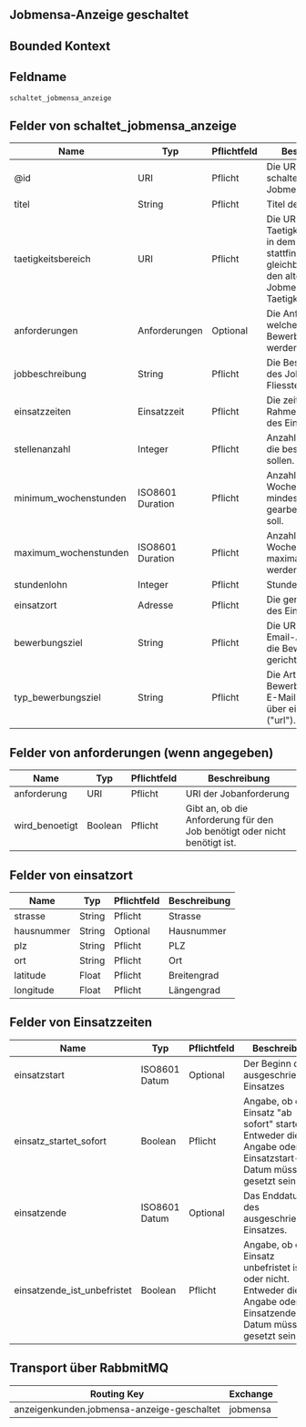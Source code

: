 ## Jobmensa-Anzeige geschaltet

## Bounded Kontext

## Feldname

`schaltet_jobmensa_anzeige`

## Felder von schaltet_jobmensa_anzeige

| Name                  | Typ              | Pflichtfeld | Beschreibung                                                                                                                   |
| --------------------- | ---------------- | ----------- | ------------------------------------------------------------------------------------------------------------------------------ |
| @id                   | URI              | Pflicht     | Die URI der zu schaltenden Jobmensa-Anzeige                                                                                    |
| titel                 | String           | Pflicht     | Titel der Anzeige                                                                                                              |
| taetigkeitsbereich    | URI              | Pflicht     | Die URI des Taetigkeitsbereichs, in dem der Job stattfindet. Nicht gleichbedeutend mit den alten Jobmensa-Taetigkeitsprofilen. |
| anforderungen         | Anforderungen    | Optional    | Die Anforderungen, welche von den Bewerbern erfüllt werden müssen.                                                             |
| jobbeschreibung       | String           | Pflicht     | Die Beschreibung des Jobs als Fliesstext.                                                                                      |
| einsatzzeiten         | Einsatzzeit      | Pflicht     | Die zeitlichen Rahmenbedingungen des Einsatzer                                                                                 |
| stellenanzahl         | Integer          | Pflicht     | Anzahl der Stellen, die besetzt werden sollen.                                                                                 |
| minimum_wochenstunden | ISO8601 Duration | Pflicht     | Anzahl der Wochenstunden, die mindestens gearbeitet werden soll.                                                               |
| maximum_wochenstunden | ISO8601 Duration | Pflicht     | Anzahl der Wochenstunden, die maximal gearbeitet werden soll.                                                                  |
| stundenlohn           | Integer          | Pflicht     | Stundenlohn in Cent                                                                                                            |
| einsatzort            | Adresse          | Pflicht     | Die genaue Adresse des Einsatzortes.                                                                                           |
| bewerbungsziel        | String           | Pflicht     | Die URL oder die Email-Adresse, an die Bewerbungen gerichtet werden.                                                           |
| typ_bewerbungsziel    | String           | Pflicht     | Die Art der Bewerbung, ob via E-Mail ("mail") oder über einen Link ("url").                                                    |

## Felder von anforderungen (wenn angegeben)
| Name           | Typ     | Pflichtfeld | Beschreibung                                                              |
| -------------- | ------- | ----------- | ------------------------------------------------------------------------- |
| anforderung    | URI     | Pflicht     | URI der Jobanforderung                                                    |
| wird_benoetigt | Boolean | Pflicht     | Gibt an, ob die Anforderung für den Job benötigt oder nicht benötigt ist. |

## Felder von einsatzort
| Name       | Typ    | Pflichtfeld | Beschreibung |
| ---------- | ------ | ----------- | ------------ |
| strasse    | String | Pflicht     | Strasse      |
| hausnummer | String | Optional    | Hausnummer   |
| plz        | String | Pflicht     | PLZ          |
| ort        | String | Pflicht     | Ort          |
| latitude   | Float  | Pflicht     | Breitengrad  |
| longitude  | Float  | Pflicht     | Längengrad   |

## Felder von Einsatzzeiten
| Name                        | Typ           | Pflichtfeld | Beschreibung                                                                                                             |
| --------------------------- | ------------- | ----------- | ------------------------------------------------------------------------------------------------------------------------ |
| einsatzstart                | ISO8601 Datum | Optional    | Der Beginn des ausgeschriebenen Einsatzes                                                                                |
| einsatz_startet_sofort      | Boolean       | Pflicht     | Angabe, ob der Einsatz "ab sofort" startet. Entweder diese Angabe oder das Einsatzstart-Datum müssen gesetzt sein.       |
| einsatzende                 | ISO8601 Datum | Optional    | Das Enddatum des ausgeschriebenen Einsatzes.                                                                             |
| einsatzende_ist_unbefristet | Boolean       | Pflicht     | Angabe, ob der Einsatz unbefristet ist oder nicht. Entweder diese Angabe oder das Einsatzende-Datum müssen gesetzt sein. |

## Transport über RabbmitMQ

| Routing Key                                | Exchange |
| ------------------------------------------ | -------- |
| anzeigenkunden.jobmensa-anzeige-geschaltet | jobmensa |
